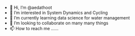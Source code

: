 - 👋 Hi, I’m @aedathoot
- 👀 I’m interested in System Dynamics and Cycling
- 🌱 I’m currently learning data science for water management
- 💞️ I’m looking to collaborate on many many things
- 📫 How to reach me ......

<!---
aedathoot/aedathoot is a ✨ special ✨ repository because its `README.md` (this file) appears on your GitHub profile.
You can click the Preview link to take a look at your changes.
--->
